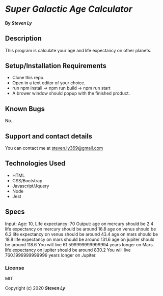# _Super Galactic Age Calculator_



#### By _**Steven Ly**_

## Description

This program is calculate your age and life expectancy on other planets.

## Setup/Installation Requirements

* Clone this repo.
* Open in a text editor of your choice.
* run npm install -> npm run build -> npm run start
* A brower window should popup with the finished product.




## Known Bugs
No.

## Support and contact details

You can contact me at steven.ly369@gmail.com

## Technologies Used
* HTML
* CSS/Bootstrap
* Javascript/Jquery
* Node
* Jest


## Specs
Input: Age: 10, Life expectancy: 70
Output: age on mercury should be 2.4 
    life expectancy on mercury should be around 16.8
    age on venus should be 6.2
    life expectancy on venus should be around 43.4
    age on mars should be 18.8
    life expectancy on mars should be around 131.6 
    age on jupiter should be around 118.6 You will live 61.599999999999994 years longer on Mars.
    life expectancy on jupiter should be around 830.2 You will live 760.1999999999999 years longer on Jupiter.


### License

MIT

Copyright (c) 2020 **_Steven Ly_**

